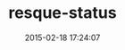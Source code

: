 ---
layout: post
title:  "resque-status"
repo:   "quirkey/resque-status"
date:   2015-02-18 17:24:07
gemurl: http://github.com/quirkey/resque-status
---
